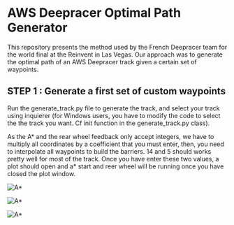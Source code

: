 # AWS Deepracer Optimal Path Generator

This repository presents the method used by the French Deepracer team for the world final at the Reinvent in Las Vegas. 
Our approach was to generate the optimal path of an AWS Deepracer track given a certain set of waypoints.



##  STEP 1 : Generate a first set of custom waypoints

Run the generate_track.py file to generate the track, and select your track using inquierer (for Windows users, you have to modify the code to select the the track you want. Cf init function in the generate_track.py class).  

As the A* and the rear wheel feedback only accept integers, we have to multiply all coordinates by a coefficient that you must enter, then, you need to interpolate all waypoints to build the barriers. 14 and 5 should works pretty well for most of the track. 
Once you have enter these two values, a plot should open and a* start and reer wheel will be running once you have closed the plot window.

![A*](https://github.com/matrousseau/AWS-Deepracer-Optimal-Path-Generator/blob/master/CubicSpline/IMG/plot%20of%20the%20track.png)

![A*](https://github.com/matrousseau/AWS-Deepracer-Optimal-Path-Generator/blob/master/CubicSpline/IMG/a*.png)

![A*](https://github.com/matrousseau/AWS-Deepracer-Optimal-Path-Generator/blob/master/CubicSpline/IMG/rear%20wheel%20feedback.png)
